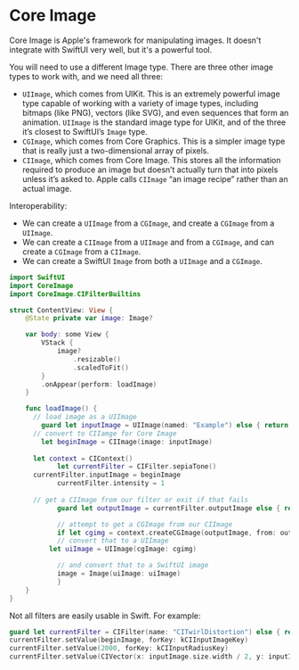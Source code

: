 # Core Image

Core Image is Apple's framework for manipulating images. It doesn't integrate with SwiftUI very well, but it's a powerful tool.

You will need to use a different Image type. There are three other image types to work with, and we need all three:

- `UIImage`, which comes from UIKit. This is an extremely powerful image type capable of working with a variety of image types, including bitmaps (like PNG), vectors (like SVG), and even sequences that form an animation. `UIImage` is the standard image type for UIKit, and of the three it’s closest to SwiftUI’s `Image` type.
- `CGImage`, which comes from Core Graphics. This is a simpler image type that is really just a two-dimensional array of pixels.
- `CIImage`, which comes from Core Image. This stores all the information required to produce an image but doesn’t actually turn that into pixels unless it’s asked to. Apple calls `CIImage` “an image recipe” rather than an actual image.

Interoperability:

- We can create a `UIImage` from a `CGImage`, and create a `CGImage` from a `UIImage`.
- We can create a `CIImage` from a `UIImage` and from a `CGImage`, and can create a `CGImage` from a `CIImage`.
- We can create a SwiftUI `Image` from both a `UIImage` and a `CGImage`.





```swift
import SwiftUI
import CoreImage
import CoreImage.CIFilterBuiltins

struct ContentView: View {
    @State private var image: Image?

    var body: some View {
        VStack {
            image?
                .resizable()
                .scaledToFit()
        }
        .onAppear(perform: loadImage)
    }

    func loadImage() {
      // load image as a UIImage
    	guard let inputImage = UIImage(named: "Example") else { return }
      // convert to CIIamge for Core Image
    	let beginImage = CIImage(image: inputImage)
      
      let context = CIContext()
			let currentFilter = CIFilter.sepiaTone()
      currentFilter.inputImage = beginImage
			currentFilter.intensity = 1
      
      // get a CIImage from our filter or exit if that fails
			guard let outputImage = currentFilter.outputImage else { return }

			// attempt to get a CGImage from our CIImage
			if let cgimg = context.createCGImage(outputImage, from: outputImage.extent) {
		    // convert that to a UIImage
  		  let uiImage = UIImage(cgImage: cgimg)

    		// and convert that to a SwiftUI image
	    	image = Image(uiImage: uiImage)
			}
    }
}
```



Not all filters are easily usable in Swift. For example:

```swift
guard let currentFilter = CIFilter(name: "CITwirlDistortion") else { return }
currentFilter.setValue(beginImage, forKey: kCIInputImageKey)
currentFilter.setValue(2000, forKey: kCIInputRadiusKey)
currentFilter.setValue(CIVector(x: inputImage.size.width / 2, y: inputImage.size.height / 2), forKey: kCIInputCenterKey)

```

